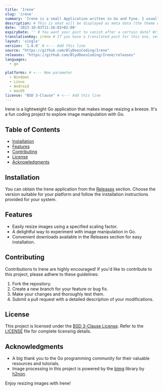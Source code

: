 ```yaml
---
title: 'Irene'
slug: 'irene'
summary: 'Irene is a small Application written in Go and Fyne. I usually use it for resizing Pixelperfect versions of my Icons. Its a small Hobby Project i made a while ago so dont take it too Serious.' # This is what will be displayed as summary for the post (the theme will automatically generate one from the content you write in the post if left empty)
description: # This is what will be displayed as meta data (the theme will automatically grab it from summary if left empty)
date: '2023-10-03T11:16:02+02:00'
expiryDate: '' # You want your post to vanish after a certain date? Write it down here! Must be in the same format of `date`
translationKey: irene # If you have a translated post for this one, set the same translationKey to have the translation displayed
layout: 'single'
version: '1.0.0' # <--- Add this line
source: "https://github.com/BlyDoesCoding/Irene"
releases: "https://github.com/BlydDoesCoding/Irene/releases"
languages:
  - go

platforms: # <--- New parameter
  - Windows
  - Linux
  - Android
  - macOS
license: "BSD 3-Clause" # <--- Add this line
---
```


Irene is a lightweight Go application that makes image resizing a breeze. It's a fun coding project to explore image manipulation with Go.

## Table of Contents

- [Installation](#installation)
- [Features](#features)
- [Contributing](#contributing)
- [License](#license)
- [Acknowledgments](#acknowledgments)

## Installation

You can obtain the Irene application from the [Releases](https://github.com/YourUsername/Irene/releases) section. Choose the version suitable for your platform and follow the installation instructions provided for your system.

## Features

- Easily resize images using a specified scaling factor.
- A delightful way to experiment with image manipulation in Go.
- Convenient downloads available in the Releases section for easy installation.

## Contributing

Contributions to Irene are highly encouraged! If you'd like to contribute to this project, please adhere to these guidelines:

1. Fork the repository.
2. Create a new branch for your feature or bug fix.
3. Make your changes and thoroughly test them.
4. Submit a pull request with a detailed description of your modifications.

## License

This project is licensed under the [BSD 3-Clause License](LICENSE). Refer to the [LICENSE](LICENSE) file for complete licensing details.

## Acknowledgments

- A big thank you to the Go programming community for their valuable resources and tutorials.
- Image processing in this project is powered by the [bimg](https://github.com/h2non/bimg) library by [h2non](https://github.com/h2non).

Enjoy resizing images with Irene!